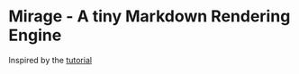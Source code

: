 # Mirage - A tiny Markdown Rendering Engine

Inspired by the [tutorial](https://jesselawson.org/rust/getting-started-with-rust-by-building-a-tiny-markdown-compiler/)




